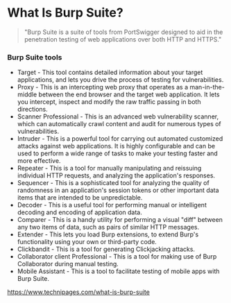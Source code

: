 # What Is Burp Suite?
> "Burp Suite is a suite of tools from PortSwigger designed to aid in the penetration testing of web applications over both HTTP and HTTPS."
### Burp Suite tools
* Target - This tool contains detailed information about your target applications, and lets you drive the process of testing for vulnerabilities.  
* Proxy - This is an intercepting web proxy that operates as a man-in-the-middle between the end browser and the target web application. It lets you intercept, inspect and modify the raw traffic passing in both directions.  
* Scanner Professional - This is an advanced web vulnerability scanner, which can automatically crawl content and audit for numerous types of vulnerabilities.  
* Intruder - This is a powerful tool for carrying out automated customized attacks against web applications. It is highly configurable and can be used to perform a wide range of tasks to make your testing faster and more effective.    
* Repeater - This is a tool for manually manipulating and reissuing individual HTTP requests, and analyzing the application's responses.  
* Sequencer - This is a sophisticated tool for analyzing the quality of randomness in an application's session tokens or other important data items that are intended to be unpredictable.    
* Decoder - This is a useful tool for performing manual or intelligent decoding and encoding of application data.  
* Comparer - This is a handy utility for performing a visual "diff" between any two items of data, such as pairs of similar HTTP messages.  
* Extender - This lets you load Burp extensions, to extend Burp's functionality using your own or third-party code.  
* Clickbandit - This is a tool for generating Clickjacking attacks.  
* Collaborator client Professional - This is a tool for making use of Burp Collaborator during manual testing.  
* Mobile Assistant - This is a tool to facilitate testing of mobile apps with Burp Suite.  

https://www.technipages.com/what-is-burp-suite
